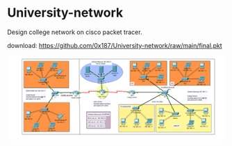 # University-network
Design college network on cisco packet tracer.

download: https://github.com/0x187/University-network/raw/main/final.pkt

![alt text](https://raw.githubusercontent.com/0x187/University-network/main/img/Capture.PNG)
